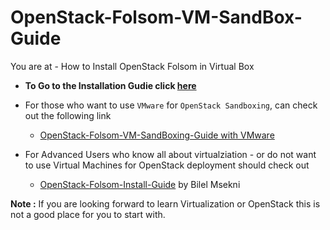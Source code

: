 OpenStack-Folsom-VM-SandBox-Guide
=================================

You are at - How to Install OpenStack Folsom in Virtual Box 


* **To Go to the Installation Gudie click [here](https://github.com/dguitarbite/OpenStack-Folsom-VM-SandBox-Guide/blob/VirtualBox/Sand-box-your-VMs.rst)**


* For those who want to use `VMware` for `OpenStack Sandboxing`, can check out the following link 
  
   * [OpenStack-Folsom-VM-SandBoxing-Guide with VMware](https://github.com/dguitarbite/OpenStack-Folsom-VM-SandBox-Guide/tree/VMware)

  
* For Advanced Users who know all about virtualziation - or do not want to use Virtual Machines for OpenStack deployment should check out 

   * [OpenStack-Folsom-Install-Guide](https://github.com/mseknibilel/OpenStack-Folsom-Install-guide/blob/master/OpenStack_Folsom_Install_Guide_WebVersion.rst) by Bilel Msekni
  
**Note :** If you are looking forward to learn Virtualization or OpenStack this is not a good place for you to start with.
